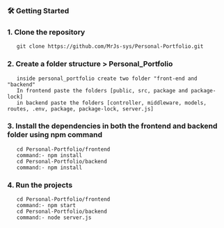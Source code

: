 
### 🛠️ Getting Started

### 1. Clone the repository 
       git clone https://github.com/MrJs-sys/Personal-Portfolio.git
### 2. Create a folder structure > Personal_Portfolio 
       inside personal_portfolio create two folder "front-end and "backend"
       In frontend paste the folders [public, src, package and package-lock]
       in backend paste the folders [controller, middleware, models, routes, .env, package, package-lock, server.js]
### 3. Install the dependencies in both the frontend and backend folder using npm command
       cd Personal-Portfolio/frontend
       command:- npm install
       cd Personal-Portfolio/backend
       command:- npm install
### 4. Run the projects
       cd Personal-Portfolio/frontend
       command:- npm start
       cd Personal-Portfolio/backend
       command:- node server.js
